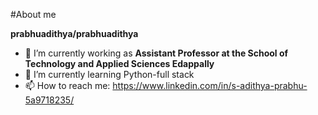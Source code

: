 #About me


**prabhuadithya/prabhuadithya** 



- 🔭 I’m currently working as **Assistant Professor at the School of Technology and Applied Sciences Edappally**
- 🌱 I’m currently learning Python-full stack
- 📫 How to reach me: https://www.linkedin.com/in/s-adithya-prabhu-5a9718235/
